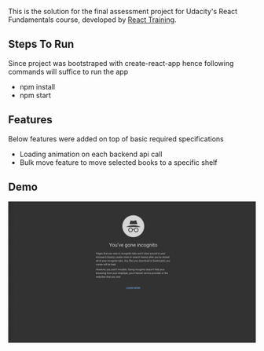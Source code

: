 This is the solution for the final assessment project for Udacity's React Fundamentals course, developed by [React Training](https://reacttraining.com).

## Steps To Run

Since project was bootstraped with create-react-app hence following commands will suffice to run the app

- npm install
- npm start


## Features
Below features were added on top of basic required specifications

- Loading animation on each backend api call
- Bulk move feature to move selected books to a specific shelf

## Demo
![alt text](https://raw.githubusercontent.com/falloutcoder/bookshelf/master/demo.gif)
